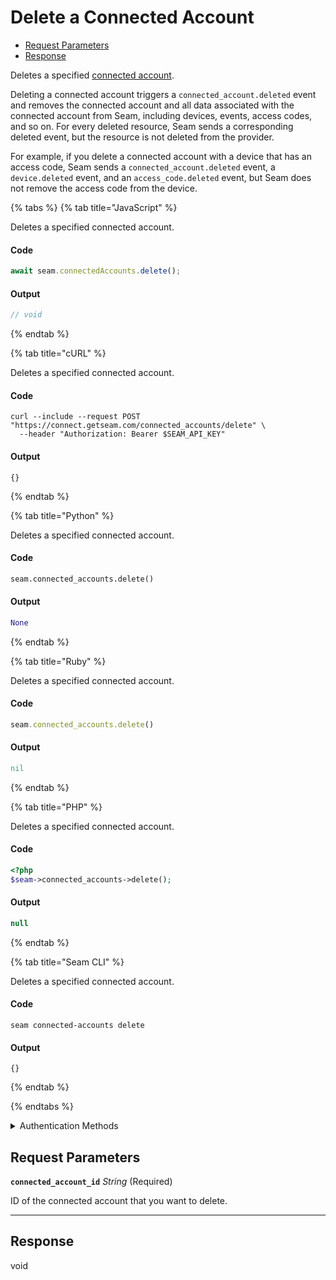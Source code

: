 # Delete a Connected Account

- [Request Parameters](#request-parameters)
- [Response](#response)

Deletes a specified [connected account](../../core-concepts/connected-accounts/README.md).

Deleting a connected account triggers a `connected_account.deleted` event and removes the connected account and all data associated with the connected account from Seam, including devices, events, access codes, and so on. For every deleted resource, Seam sends a corresponding deleted event, but the resource is not deleted from the provider.

For example, if you delete a connected account with a device that has an access code, Seam sends a `connected_account.deleted` event, a `device.deleted` event, and an `access_code.deleted` event, but Seam does not remove the access code from the device.


{% tabs %}
{% tab title="JavaScript" %}

Deletes a specified connected account.

#### Code

```javascript
await seam.connectedAccounts.delete();
```

#### Output

```javascript
// void
```
{% endtab %}

{% tab title="cURL" %}

Deletes a specified connected account.

#### Code

```curl
curl --include --request POST "https://connect.getseam.com/connected_accounts/delete" \
  --header "Authorization: Bearer $SEAM_API_KEY"
```

#### Output

```curl
{}
```
{% endtab %}

{% tab title="Python" %}

Deletes a specified connected account.

#### Code

```python
seam.connected_accounts.delete()
```

#### Output

```python
None
```
{% endtab %}

{% tab title="Ruby" %}

Deletes a specified connected account.

#### Code

```ruby
seam.connected_accounts.delete()
```

#### Output

```ruby
nil
```
{% endtab %}

{% tab title="PHP" %}

Deletes a specified connected account.

#### Code

```php
<?php
$seam->connected_accounts->delete();
```

#### Output

```php
null
```
{% endtab %}

{% tab title="Seam CLI" %}

Deletes a specified connected account.

#### Code

```seam_cli
seam connected-accounts delete
```

#### Output

```seam_cli
{}
```
{% endtab %}

{% endtabs %}


<details>

<summary>Authentication Methods</summary>

- API key
- Personal access token
  <br>Must also include the `seam-workspace` header in the request.

To learn more, see [Authentication](https://docs.seam.co/latest/api/authentication).
</details>

## Request Parameters

**`connected_account_id`** *String* (Required)

ID of the connected account that you want to delete.

---


## Response

void

